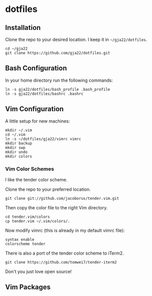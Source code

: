 # dotfiles

## Installation
Clone the repo to your desired location. I keep it in `~/gja22/dotfiles`.

`cd ~/gja22`\
`git clone https://github.com/gja22/dotfiles.git`

## Bash Configuration
In your home directory run the following commands:

`ln -s gja22/dotfiles/bash_profile .bash_profile`\
`ln -s gja22/dotfiles/bashrc .bashrc`

## Vim Configuration
A little setup for new machines:
```
mkdir ~/.vim
cd ~/.vim
ln -s ~/dotfiles/gja22/vimrc vimrc
mkdir backup
mkdir swp
mkdir undo
mkdir colors
```

### Vim Color Schemes
I like the tender color scheme.

Clone the repo to your preferred location.

`git clone git://github.com/jacoborus/tender.vim.git`

Then copy the color file to the right Vim directory.

`cd tender.vim/colors`\
`cp tender.vim ~/.vim/colors/.`

Now modify vimrc (this is already in my default vimrc file):

```
syntax enable
colorscheme tender
```

There is also a port of the tender color scheme to iTerm2.

`git clone https://github.com/tomwei7/tender-iterm2`

Don't you just love open source!

## Vim Packages



